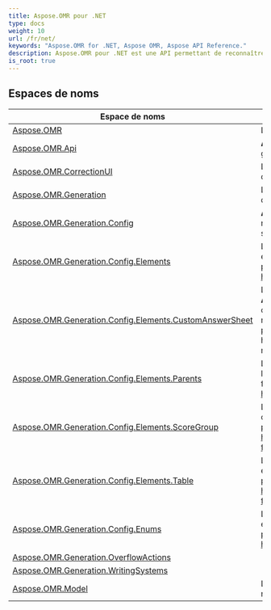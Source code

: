```yaml
---
title: Aspose.OMR pour .NET
type: docs
weight: 10
url: /fr/net/
keywords: "Aspose.OMR for .NET, Aspose OMR, Aspose API Reference."
description: Aspose.OMR pour .NET est une API permettant de reconnaître les marques optiques à partir d'images de feuilles numérisées OMR.
is_root: true
---
```


## Espaces de noms

| Espace de noms | La description |
| --- | --- |
| [Aspose.OMR](./aspose.omr/) | Le **Aspose.OMR** contient des méthodes de licence. |
| [Aspose.OMR.Api](./aspose.omr.api/) | **Aspose.OMR.Api** contient les principales méthodes OMR pour la génération de modèles et la reconnaissance d'images. |
| [Aspose.OMR.CorrectionUI](./aspose.omr.correctionui/) | Le **Aspose.OMR.CorrectionUI** contient une interface graphique qui peut être utilisée dans les systèmes compatibles WPF |
| [Aspose.OMR.Generation](./aspose.omr.generation/) | Le **Aspose.OMR.Generation** contient le résultat de la génération du modèle. |
| [Aspose.OMR.Generation.Config](./aspose.omr.generation.config/) | **Aspose.OMR.Generation.Config** contient toutes les classes requises pour générer des formulaires par programme, voir plus sur https://docs.aspose.com/omr/net/programmatic-forms/ |
| [Aspose.OMR.Generation.Config.Elements](./aspose.omr.generation.config.elements/) | Le **Aspose.OMR.Generation.Config.Elements** contient tous les éléments de modèle requis pour générer des formulaires par programme, voir plus sur https://docs.aspose.com/omr/net/programmatic-forms/ |
| [Aspose.OMR.Generation.Config.Elements.CustomAnswerSheet](./aspose.omr.generation.config.elements.customanswersheet/) | Le **Aspose.OMR.Generation.Config.Elements.CustomAnswerSheet** contient les éléments parents et enfants CustomAnswerSheet nécessaires pour générer des formulaires par programme, voir plus sur https://docs.aspose.com/omr/net/programmatic-forms/ https:/ /docs.aspose.com/omr/net/txt-markup/custom_answer_sheet/ |
| [Aspose.OMR.Generation.Config.Elements.Parents](./aspose.omr.generation.config.elements.parents/) | Le **Aspose.OMR.Generation.Config.Elements.Parents** contient les éléments de modèle parent requis pour générer des formulaires par programme, voir plus sur https://docs.aspose.com/omr/net/programmatic-forms/ |
| [Aspose.OMR.Generation.Config.Elements.ScoreGroup](./aspose.omr.generation.config.elements.scoregroup/) | Le **Aspose.OMR.Generation.Config.Elements.ScoreGroup** contient les éléments requis pour générer des formulaires par programme, voir plus sur https://docs.aspose.com/omr/net/programmatic-forms/scoregroupconfig/ |
| [Aspose.OMR.Generation.Config.Elements.Table](./aspose.omr.generation.config.elements.table/) | Le **Aspose.OMR.Generation.Config.Elements.Table** contient les éléments de table requis pour générer des formulaires par programmation, voir plus sur https://docs.aspose.com/omr/net/programmatic-forms/tableconfig/ |
| [Aspose.OMR.Generation.Config.Enums](./aspose.omr.generation.config.enums/) | Le **Aspose.OMR.Generation.Config.Enums** contient les énumérations nécessaires pour générer des formulaires par programme, voir plus sur https://docs.aspose.com/omr/net/programmatic-forms/ |
| [Aspose.OMR.Generation.OverflowActions](./aspose.omr.generation.overflowactions/) |  |
| [Aspose.OMR.Generation.WritingSystems](./aspose.omr.generation.writingsystems/) |  |
| [Aspose.OMR.Model](./aspose.omr.model/) | Le **Aspose.OMR.Model** contient le résultat des résultats de reconnaissance et la description des éléments OMR. |


